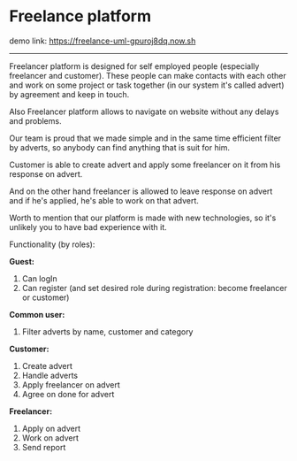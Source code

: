 # Freelance platform

demo link: https://freelance-uml-gpuroj8dq.now.sh

---

Freelancer platform is designed for self employed people (especially freelancer and customer). These people can make contacts with each other and work on some project or task together (in our system it's called advert) by agreement and keep in touch.

Also Freelancer platform allows to navigate on website without any delays and problems.

Our team is proud that we made simple and in the same time efficient filter by adverts, so anybody can find anything that is suit for him.

Customer is able to create advert and apply some freelancer on it from his response on advert.

And on the other hand freelancer is allowed to leave response on advert and if he's applied, he's able to work on that advert.

Worth to mention that our platform is made with new technologies, so it's unlikely you to have bad experience with it.


Functionality (by roles):

**Guest:**

1.	Can logIn
2.	Can register (and set desired role during registration: become freelancer or customer)

**Common user:**

1.	Filter adverts by name, customer and category

**Customer:**

1.	Create advert
2.	Handle adverts
3.	Apply freelancer on advert
4.	Agree on done for advert


**Freelancer:**

1.	Apply on advert
2.	Work on advert
3.	Send report


